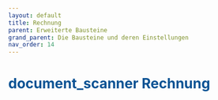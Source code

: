 ```yaml
---
layout: default
title: Rechnung
parent: Erweiterte Bausteine
grand_parent: Die Bausteine und deren Einstellungen
nav_order: 14
---
```


# <span style="color:#0b5394"><span class="material-icons">document_scanner</span> **Rechnung**</span>
